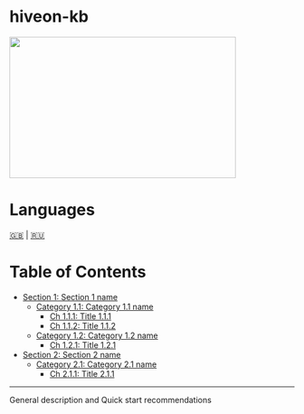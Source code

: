 # hiveon-kb
<img
  src="https://github.com/minershive/hiveon-kb/raw/master/images/logo.svg?sanitize=true" data-canonical-src="https://github.com/minershive/hiveon-kb/raw/master/images/logo.svg"
  width="400"
  height="250"
/>

Languages
=================
[🇬🇧](readme.md#hiveon-kb) | [🇷🇺](readme_ru.md#hiveon-kb)

Table of Contents
=================

- [Section 1: Section 1 name](section1/section1_en.md#Title-1)
    - [Category 1.1: Category 1.1 name](section1/category1/category1_en.md#Title-1.1)
      * [Ch 1.1.1: Title 1.1.1](section1/category1/chapter1/chapter1_en.md#Title-1.1.1)
      * [Ch 1.1.2: Title 1.1.2](section1/category1/chapter2/chapter2_en.md#Title-1.1.2)
    - [Category 1.2: Category 1.2 name](section1/category2/category2_en.md#Title-1.2)
      * [Ch 1.2.1: Title 1.2.1](section1/category2/chapter1/chapter1_en.md#Title-1.2.1)
- [Section 2: Section 2 name](section2/section2_en.md#Title-2)
    - [Category 2.1: Category 2.1 name](section2/category1/category2_en.md#Title-2.1)
      * [Ch 2.1.1: Title 2.1.1](section2/category1/chapter1/chapter1_en.md#Title-2.1.1)

---

General description and Quick start recommendations
